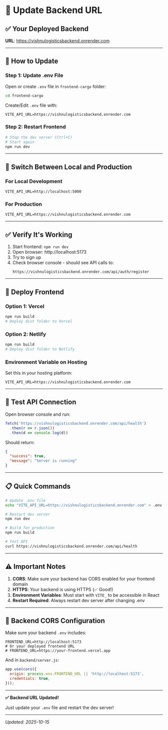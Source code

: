 # 🔧 Update Backend URL

## ✅ Your Deployed Backend
**URL**: https://vishnulogisticsbackend.onrender.com

---

## 📝 How to Update

### Step 1: Update .env File

Open or create `.env` file in `frontend-cargo` folder:

```bash
cd frontend-cargo
```

Create/Edit `.env` file with:

```env
VITE_API_URL=https://vishnulogisticsbackend.onrender.com
```

### Step 2: Restart Frontend

```bash
# Stop the dev server (Ctrl+C)
# Start again
npm run dev
```

---

## 🔄 Switch Between Local and Production

### For Local Development
```env
VITE_API_URL=http://localhost:5000
```

### For Production
```env
VITE_API_URL=https://vishnulogisticsbackend.onrender.com
```

---

## ✅ Verify It's Working

1. Start frontend: `npm run dev`
2. Open browser: http://localhost:5173
3. Try to sign up
4. Check browser console - should see API calls to:
   ```
   https://vishnulogisticsbackend.onrender.com/api/auth/register
   ```

---

## 🚀 Deploy Frontend

### Option 1: Vercel
```bash
npm run build
# Deploy dist folder to Vercel
```

### Option 2: Netlify
```bash
npm run build
# Deploy dist folder to Netlify
```

### Environment Variable on Hosting
Set this in your hosting platform:
```
VITE_API_URL=https://vishnulogisticsbackend.onrender.com
```

---

## 🧪 Test API Connection

Open browser console and run:

```javascript
fetch('https://vishnulogisticsbackend.onrender.com/api/health')
  .then(r => r.json())
  .then(d => console.log(d))
```

Should return:
```json
{
  "success": true,
  "message": "Server is running"
}
```

---

## 📋 Quick Commands

```bash
# Update .env file
echo "VITE_API_URL=https://vishnulogisticsbackend.onrender.com" > .env

# Restart dev server
npm run dev

# Build for production
npm run build

# Test API
curl https://vishnulogisticsbackend.onrender.com/api/health
```

---

## ⚠️ Important Notes

1. **CORS**: Make sure your backend has CORS enabled for your frontend domain
2. **HTTPS**: Your backend is using HTTPS (✅ Good!)
3. **Environment Variables**: Must start with `VITE_` to be accessible in React
4. **Restart Required**: Always restart dev server after changing .env

---

## 🔐 Backend CORS Configuration

Make sure your backend `.env` includes:

```env
FRONTEND_URL=http://localhost:5173
# Or your deployed frontend URL
# FRONTEND_URL=https://your-frontend.vercel.app
```

And in `backend/server.js`:

```javascript
app.use(cors({
  origin: process.env.FRONTEND_URL || 'http://localhost:5173',
  credentials: true,
}));
```

---

**✅ Backend URL Updated!**

Just update your `.env` file and restart the dev server!

---

*Updated: 2025-10-15*
